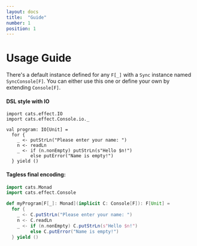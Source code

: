 ```yaml
---
layout: docs
title:  "Guide"
number: 1
position: 1
---
```


# Usage Guide

There's a default instance defined for any `F[_]` with a `Sync` instance named `SyncConsole[F]`. You can either use this one or define your own by extending `Console[F]`.

#### DSL style with IO

```tut:book:silent
import cats.effect.IO
import cats.effect.Console.io._

val program: IO[Unit] =
  for {
    _ <- putStrLn("Please enter your name: ")
    n <- readLn
    _ <- if (n.nonEmpty) putStrLn(s"Hello $n!")
         else putError("Name is empty!")
  } yield ()
```

#### Tagless final encoding:

```scala
import cats.Monad
import cats.effect.Console

def myProgram[F[_]: Monad](implicit C: Console[F]): F[Unit] =
  for {
    _ <- C.putStrLn("Please enter your name: ")
    n <- C.readLn
    _ <- if (n.nonEmpty) C.putStrLn(s"Hello $n!")
         else C.putError("Name is empty!")
  } yield ()
```
